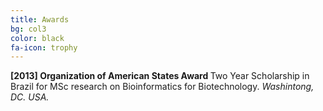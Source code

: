 ```yaml
---
title: Awards
bg: col3
color: black
fa-icon: trophy
---
```


<p>
	<i class="fa fa-shield" aria-hidden="true"></i> <strong>[2013] Organization of American States Award </strong> 
	Two Year Scholarship in Brazil for MSc research on Bioinformatics for Biotechnology. <em>Washintong, DC. USA.</em>
	</p>

